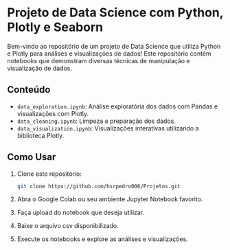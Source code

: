 # Projeto de Data Science com Python, Plotly e Seaborn

Bem-vindo ao repositório de um projeto de Data Science que utiliza Python e Plotly para análises e visualizações de dados! Este repositório contém notebooks que demonstram diversas técnicas de manipulação e visualização de dados.

## Conteúdo

- `data_exploration.ipynb`: Análise exploratória dos dados com Pandas e visualizações com Plotly.
- `data_cleaning.ipynb`: Limpeza e preparação dos dados.
- `data_visualization.ipynb`: Visualizações interativas utilizando a biblioteca Plotly.

## Como Usar

1. Clone este repositório:
   ```bash
   git clone https://github.com/hsrpedro006/Projetos.git

2. Abra o Google Colab ou seu ambiente Jupyter Notebook favorito.

3. Faça upload do notebook que deseja utilizar.

4. Baixe o arquivo csv disponibilizado.

5. Execute os notebooks e explore as análises e visualizações.
